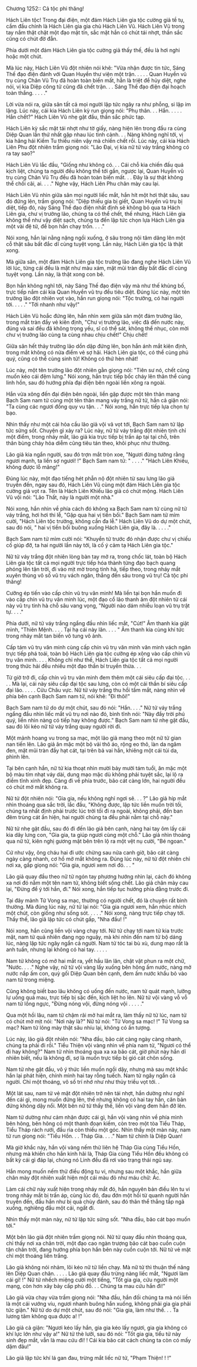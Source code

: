 




Chương 1252:: Cả tộc phi thăng!


Hách Liên tộc!
Trong đại điện, một đám Hách Liên gia tộc cường giả tề tụ, cầm đầu chính là Hách Liên gia gia chủ Hách Liên Vũ.
Hách Liên Vũ trong tay nắm thật chặt một đạo mật tín, sắc mặt hắn có chút tái nhợt, thần sắc cũng có chút đờ đẫn.

Phía dưới một đám Hách Liên gia tộc cường giả thấy thế, đều là hơi nghi hoặc một chút.

Mà lúc này, Hách Liên Vũ đột nhiên nói khẽ: "Vừa nhận được tin tức, Sáng Thế đạo điện đánh với Quan Huyền thư viện một trận. . . . . Quan Huyền vũ trụ cùng Chân Vũ Trụ đã hoàn toàn biến mất, hẳn là triệt để hủy diệt, nghe nói, vị kia Diệp công tử cũng đã chết trận. . . Sáng Thế đạo điện đại hoạch toàn thắng. . . . ."

Lời vừa nói ra, giữa sân tất cả mọi người lập tức ngây ra như phỗng, si lập im lặng.
Lúc này, cái kia Hách Liên kỳ run giọng nói: "Phụ thân. . . Hắn. . . . . Hắn chết?"
Hách Liên Vũ nhẹ gật đầu, thần sắc phức tạp.

Hách Liên kỳ sắc mặt tái nhợt như tờ giấy, nàng hiện lên trong đầu ra cùng Diệp Quan lần thứ nhất gặp nhau lúc tình cảnh. . . Nàng không nghĩ tới, vị kia hăng hái Kiếm Tu thiếu niên vậy mà chiến chết rồi.
Lúc này, cái kia Hách Liên Phu đột nhiên trầm giọng nói: "Lão Đại, vị kia nữ tử váy trắng không có ra tay sao?"

Hách Liên Vũ lắc đầu, "Giống như không có. . . Cái chỗ kia chiến đấu quá kịch liệt, chúng ta người đều không thể tới gần, ngược lại, Quan Huyền vũ trụ cùng Chân Vũ Trụ đều đã hoàn toàn biến mất. . . Đây là sự thật không thể chối cãi, ai. . . ."
Nghe vậy, Hách Liên Phu chân mày cau lại.

Hách Liên Vũ nhìn giữa sân mọi người liếc mắt, hắn hít một hơi thật sâu, sau đó đứng lên, trầm giọng nói: "Diệp thiếu gia bị giết, Quan Huyền vũ trụ bị diệt, tiếp đó, này Sáng Thế đạo điện nhất định sẽ không bỏ qua ta Hách Liên gia, chư vị trưởng lão, chúng ta có thể chết, thế nhưng, Hách Liên gia không thể như vậy diệt sạch, chúng ta đến lập tức chọn lựa Hách Liên gia một vài đệ tử, để bọn hắn chạy trốn. . . ."

Nói xong, hắn lại nằng nặng ngồi xuống, ở sâu trong nội tâm dâng lên một cỗ thật sâu bất đắc dĩ cùng tuyệt vọng.
Lần này, Hách Liên gia tộc là thật xong.

Mà giữa sân, một đám Hách Liên gia tộc trưởng lão đang nghe Hách Liên Vũ lời lúc, từng cái đều là mặt như màu xám, mặt mũi tràn đầy bất đắc dĩ cùng tuyệt vọng.
Lần này, là thật xong con bê.

Bọn hắn không nghĩ tới, này Sáng Thế đạo điện vậy mà như thế khủng bố, trực tiếp nắm cái kia Quan Huyền vũ trụ đều tiêu diệt.
Đúng lúc này, một tên trưởng lão đột nhiên vọt vào, hắn run giọng nói: "Tộc trưởng, có hai người tới. . . . ."
"Tới nhanh như vậy!"

Hách Liên Vũ hoắc đứng lên, hắn nhìn xem giữa sân một đám trưởng lão, trong mắt tràn đầy vẻ kiên định, "Chư vị trưởng lão, việc đã đến nước này, đúng và sai đều đã không trọng yếu, sĩ có thể sát, không thể nhục, còn mời chư vị trưởng lão cùng ta cùng nhau chịu chết!"
Chịu chết!

Giữa sân hết thảy trưởng lão dồn dập đứng lên, bọn hắn ánh mắt kiên định, trong mắt không có nửa điểm vẻ sợ hãi.
Hách Liên gia tộc, có thể cùng phú quý, cũng có thể cùng sinh tử!
Không có thứ hèn nhát!

Lúc này, một tên trưởng lão đột nhiên gằn giọng nói: "Tiên sư nó, chết cũng muốn kéo cái đệm lưng."
Nói xong, hắn trực tiếp bốc cháy lên thân thể cùng linh hồn, sau đó hướng phía đại điện bên ngoài liền xông ra ngoài.

Hắn vừa xông đến đại điện bên ngoài, liền gặp được một tên thân mang Bạch Sam nam tử cùng một tên thân mang váy trắng nữ tử, hắn cả giận nói: "Ta cùng các ngươi đồng quy vu tận. . ."
Nói xong, hắn trực tiếp lựa chọn tự bạo.

Nhìn thấy như một cái hỏa cầu lão giả vội vã vọt tới, Bạch Sam nam tử lập tức sửng sốt.
Chuyện gì xảy ra?
Lúc này, nữ tử váy trắng đột nhiên tịnh chỉ một điểm, trong nháy mắt, lão giả kia trực tiếp bị trấn áp tại tại chỗ, trên thân bùng cháy hỏa diễm cũng tiêu tán theo, khôi phục như thường.

Lão giả kia ngẩn người, sau đó trợn mắt tròn xoe, "Ngươi đừng tưởng rằng ngươi mạnh, ta liền sợ ngươi! !"
Bạch Sam nam tử: " . . . ."
"Hách Liên Khiếu, không được lỗ mãng!"

Đúng lúc này, một đạo tiếng hét phẫn nộ đột nhiên từ sau lưng lão giả truyền đến, ngay sau đó, Hách Liên Vũ cùng một đám Hách Liên gia tộc cường giả vọt ra.
Tên là Hách Liên Khiếu lão giả có chút mộng.
Hách Liên Vũ vội nói: "Lão Thất, này là người một nhà."

Nói xong, hắn nhìn về phía cách đó không xa Bạch Sam nam tử cùng nữ tử váy trắng, hơi hơi thi lễ, "Gặp qua hai vị tiền bối."
Bạch Sam nam tử mỉm cười, "Hách Liên tộc trưởng, không cần đa lễ."
Hách Liên Vũ do dự một chút, sau đó nói, " hai vị tiền bối buông xuống Hách Liên gia, đây là. . . . ."

Bạch Sam nam tử mỉm cười nói: "Khuyển tử trước đó nhận được chư vị chiếu cố giúp đỡ, ta hai người lần này tới, là cố ý cảm tạ Hách Liên gia tộc."

Nữ tử váy trắng đột nhiên lòng bàn tay mở ra, trong chốc lát, toàn bộ Hách Liên gia tộc tất cả mọi người trực tiếp hóa thành từng đạo bạch quang phóng lên tận trời, đi vào mịt mờ trong tinh hà, tiếp theo, trong nháy mắt xuyên thủng vô số vũ trụ vách ngăn, thẳng đến sâu trong vũ trụ!
Cả tộc phi thăng!

Cưỡng ép tiến vào cấp chín vũ trụ văn minh!
Mà liền tại bọn hắn muốn đi vào cấp chín vũ trụ văn minh lúc, một đạo cổ lão thanh âm đột nhiên từ cái này vũ trụ tinh hà chỗ sâu vang vọng, "Người nào dám nhiễu loạn vũ trụ trật tự. . . ."

Phía dưới, nữ tử váy trắng ngẩng đầu nhìn liếc mắt, "Cút!"
Âm thanh kia giật mình, "Thiên Mệnh. . . . Tại hạ cái này lăn. . . . "
Âm thanh kia cùng khí tức trong nháy mắt tan biến vô tung vô ảnh.

Cấp tám vũ trụ văn minh cùng cấp chín vũ trụ văn minh văn minh vách ngăn trực tiếp phá toái, toàn bộ Hách Liên gia tộc cưỡng ép xông vào cấp chín vũ trụ văn minh. . . .
Không chỉ như thế, Hách Liên gia tộc tất cả mọi người trong thức hải đều nhiều một đạo thần bí truyền thừa. . .

Từ giờ trở đi, cấp chín vũ trụ văn minh đem thêm một cái siêu cấp đại tộc. . . . .
Mà lại, cái này siêu cấp đại tộc sau lưng, còn có một cái thần bí siêu cấp đại lão. . . . .
Cửu Châu vực.
Nữ tử váy trắng thu hồi tầm mắt, nàng nhìn về phía bên cạnh Bạch Sam nam tử, nói khẽ: "Đi thôi!"

Bạch Sam nam tử do dự một chút, sau đó nói: "Hắn. . . ."
Nữ tử váy trắng ngẩng đầu nhìn liếc mắt vũ trụ nơi nào đó, bình tĩnh nói: "Này đầy trời phú quý, liền nhìn nàng có tiếp hay không được."
Bạch Sam nam tử nhẹ gật đầu, sau đó lôi kéo nữ tử váy trắng quay người rời đi.

Một mảnh hoang vu trong sa mạc, một lão giả mang theo một nữ tử gian nan tiến lên.
Lão giả ăn mặc một bộ vải thô áo, rộng eo thô, làn da ngăm đen, mặt mũi tràn đầy hạt cát, tại trên bả vai hắn, khiêng một cái túi da, phình lên.

Tại bên cạnh hắn, nữ tử kia thoạt nhìn mười bảy mười tám tuổi, ăn mặc một bộ màu tím nhạt váy dài, dung mạo mặc dù không phải tuyệt sắc, lại lộ ra điềm tĩnh xinh đẹp.
Càng đi về phía trước, bão cát càng lớn, hai người đều có chút mở mắt không ra.

Nữ tử đột nhiên nói: "Gia gia, nếu không nghỉ ngơi sẽ. . . ?"
Lão giả híp mắt nhìn thoáng qua sắc trời, lắc đầu, "Không được, lập tức liền muốn trời tối, chúng ta nhất định phải trước lúc trời tối đi ra ngoài, không phải, đến ban đêm trùng cát ẩn hiện, hai người chúng ta đều phải nằm tại chỗ này."

Nữ tử nhẹ gật đầu, sau đó đi đến lão giả bên cạnh, nàng hai tay ôm lấy cái kia dây lưng con, "Gia gia, ta giúp ngươi cùng một chỗ."
Lão giả nhìn thoáng qua nữ tử, kiên nghị gương mặt bên trên lộ ra một vệt nụ cười, "Bé ngoan."

Cứ như vậy, ông cháu hai đi ước chừng sau nửa canh giờ, bão cát càng ngày càng nhanh, cơ hồ mở mắt không ra.
Đúng lúc này, nữ tử đột nhiên chỉ nơi xa, gấp giọng nói: "Gia gia, ngươi xem nơi đó. . . "

Lão giả quay đầu theo nữ tử ngón tay phương hướng nhìn lại, cách đó không xa nơi đó nằm một tên nam tử, không biết sống chết.
Lão giả chân mày cau lại, "Đừng để ý tới hắn, đi."
Nói xong, hắn tiếp tục hướng phía đằng trước đi.

Tại đây mảnh Tử Vong sa mạc, thường có người chết, đó là chuyện rất bình thường.
Mà đúng lúc này, nữ tử lại nói: "Gia gia ngươi xem, hắn nhúc nhích một chút, còn giống như sống sót. . . . ."
Nói xong, nàng trực tiếp chạy tới.
Thấy thế, lão giả lập tức có chút gấp, "Nha đầu! !"

Nói xong, hắn cũng liền vội vàng chạy tới.
Nữ tử chạy tới nam tử kia trước mặt, nam tử quả nhiên đang ngọ nguậy, mà khi nhìn đến nam tử bộ dáng lúc, nàng lập tức ngây ngẩn cả người.
Nam tử tóc tai bù xù, dung mạo rất là anh tuấn, nhưng lại không có hai tay. . . . .

Nam tử không có mở hai mắt ra, yết hầu lăn lăn, chật vật phun ra một chữ, "Nước. . . ."
Nghe vậy, nữ tử vội vàng lấy xuống bên hông ấm nước, nàng mở nước nắp ấm con, quỳ gối Diệp Quan bên cạnh, đem ấm nước khẩu bỏ vào nam tử trong miệng.

Cũng không biết bao lâu không có uống đến nước, nam tử quát mạnh, lưỡng lự uống quá mau, trực tiếp bị sặc đến, kịch liệt ho lên.
Nữ tử vội vàng vỗ vỗ nam tử lồng ngực, "Đừng nóng vội, đừng nóng vội . . . . ."

Qua một hồi lâu, nam tử chậm rãi mở hai mắt ra, làm thấy nữ tử lúc, nam tử có chút mờ mịt nói: "Nơi này là?"
Nữ tử nói: "Tử Vong sa mạc! !"
Tử Vong sa mạc?
Nam tử lông mày thật sâu nhíu lại, không có ấn tượng.

Lúc này, lão giả đột nhiên nói: "Nha đầu, bão cát càng ngày càng nhanh, chúng ta phải đi rồi."
Tiểu Thiện vội vàng nhìn về phía nam tử, "Ngươi có thể đi hay không?"
Nam tử nhìn thoáng qua xa xa bão cát, giờ phút này hắn dĩ nhiên biết, nếu là không đi, sợ là muốn trực tiếp bị gió cát chôn sống.

Nam tử nhẹ gật đầu, vô ý thức liền muốn ngồi dậy, nhưng mà sau một khắc hắn lại phát hiện, chính mình hai tay rỗng tuếch.
Nam tử ngây ngẩn cả người.
Chỉ một thoáng, vô số trí nhớ như như thủy triều vọt tới. .

Một lát sau, nam tử vẻ mặt đột nhiên trở nên tái nhợt, hắn dường như nghĩ đến cái gì, mong muốn đứng lên, thế nhưng không có hai tay hắn, căn bản đứng không dậy nổi.
Một bên nữ tử thấy thế, liền vội vàng đem hắn đỡ lên.

Nam tử dường như cảm nhận được cái gì, hắn vội vàng nhìn về phía mình bên hông, bên hông có một thanh đoạn kiếm, còn treo một tòa Tiểu Tháp, Tiểu Tháp rách rưới, đầu rìa còn thiếu một góc.
Nhìn thấy một màn này, nam tử run giọng nói: "Tiểu Hồn. . . Tháp Gia. . . ."
Nam tử chính là Diệp Quan!

Mà giờ khắc này, hắn vội vàng nếm thử liên hệ Tháp Gia cùng Tiểu Hồn, nhưng mà khiến cho hắn kinh hãi là, Tháp Gia cùng Tiểu Hồn đều không có bất kỳ cái gì đáp lại, chúng nó Linh đều đã rơi vào trạng thái ngủ say.

Hắn mong muốn nếm thử điều động tu vi, nhưng sau một khắc, hắn giữa chân mày đột nhiên xuất hiện một cái màu đỏ như máu chữ: Ác.

Làm cái chữ này xuất hiện trong nháy mắt đó, hắn nguyên bản điều lên tu vi trong nháy mắt bị trấn áp, cùng lúc đó, đau đớn một hồi từ quanh người hắn truyền đến, đầu hắn như bị quả chùy đánh, sau đó thân thể thẳng tắp ngã xuống, nghiêng đầu một cái, ngất đi.

Nhìn thấy một màn này, nữ tử lập tức sửng sốt.
"Nha đầu, bão cát bạo muốn tới."

Một bên lão giả đột nhiên trầm giọng nói. Nữ tử quay đầu nhìn thoáng qua, chỉ thấy nơi xa chân trời, một đạo cao ngàn trượng bão cát bạo cuồn cuộn tận chân trời, đang hướng phía bọn hắn bên này cuồn cuộn tới. Nữ tử vẻ mặt chỉ một thoáng liền trắng.

Lão giả không nói nhảm, lôi kéo nữ tử liền chạy.
Mà nữ tử thì thuận thế nâng lên Diệp Quan chân. . . . .
Lão giả quay đầu trừng nàng liếc mắt, "Ngươi làm cái gì! !"
Nữ tử nhếch miệng cười một tiếng, "Tốt gia gia, cứu người một mạng, còn hơn xây bảy cấp phù đồ. . . Chúng ta mau cứu hắn đi!"

Lão giả vừa chạy vừa trầm giọng nói: "Nha đầu, hắn đối chúng ta mà nói liền là một cái vướng víu, ngươi nhanh buông hắn xuống, không phải gia gia phải tức giận."
Nữ tử do dự một chút, sau đó nói: "Gia gia, làm như thế. . . Ta lương tâm không qua được a! !"

Lão giả cả giận: "Ngươi kéo lấy hắn, gia gia kéo lấy ngươi, gia gia không có khí lực lớn như vậy a!"
Nữ tử thè lưỡi, sau đó nói: "Tốt gia gia, tiểu tử này sinh đẹp mắt, vẫn là mau cứu đi! ! Cái kia bão cát cách chúng ta còn có mấy dặm đâu!"

Lão giả lập tức khí lá gan đau, trừng mắt liếc nữ tử, "Phạm Thiện! ! !"




